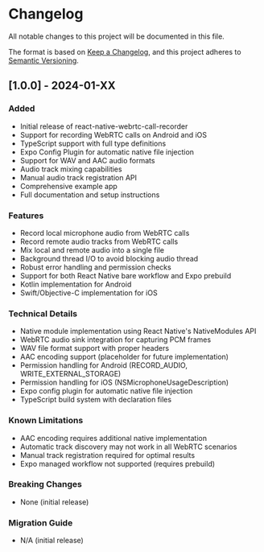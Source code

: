 # Changelog

All notable changes to this project will be documented in this file.

The format is based on [Keep a Changelog](https://keepachangelog.com/en/1.0.0/),
and this project adheres to [Semantic Versioning](https://semver.org/spec/v2.0.0.html).

## [1.0.0] - 2024-01-XX

### Added
- Initial release of react-native-webrtc-call-recorder
- Support for recording WebRTC calls on Android and iOS
- TypeScript support with full type definitions
- Expo Config Plugin for automatic native file injection
- Support for WAV and AAC audio formats
- Audio track mixing capabilities
- Manual audio track registration API
- Comprehensive example app
- Full documentation and setup instructions

### Features
- Record local microphone audio from WebRTC calls
- Record remote audio tracks from WebRTC calls
- Mix local and remote audio into a single file
- Background thread I/O to avoid blocking audio thread
- Robust error handling and permission checks
- Support for both React Native bare workflow and Expo prebuild
- Kotlin implementation for Android
- Swift/Objective-C implementation for iOS

### Technical Details
- Native module implementation using React Native's NativeModules API
- WebRTC audio sink integration for capturing PCM frames
- WAV file format support with proper headers
- AAC encoding support (placeholder for future implementation)
- Permission handling for Android (RECORD_AUDIO, WRITE_EXTERNAL_STORAGE)
- Permission handling for iOS (NSMicrophoneUsageDescription)
- Expo config plugin for automatic native file injection
- TypeScript build system with declaration files

### Known Limitations
- AAC encoding requires additional native implementation
- Automatic track discovery may not work in all WebRTC scenarios
- Manual track registration required for optimal results
- Expo managed workflow not supported (requires prebuild)

### Breaking Changes
- None (initial release)

### Migration Guide
- N/A (initial release)
